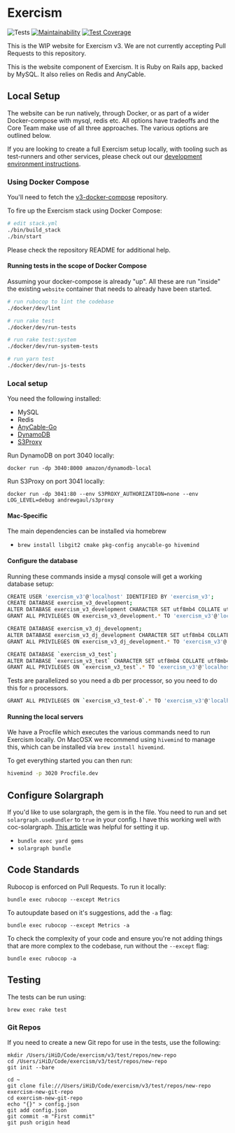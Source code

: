 # Exercism

![Tests](https://github.com/exercism/v3-website/workflows/Tests/badge.svg)
[![Maintainability](https://api.codeclimate.com/v1/badges/b47ec4d5081d8abb59fa/maintainability)](https://codeclimate.com/github/exercism/v3-website/maintainability)
[![Test Coverage](https://api.codeclimate.com/v1/badges/b47ec4d5081d8abb59fa/test_coverage)](https://codeclimate.com/github/exercism/v3-website/test_coverage)

This is the WIP website for Exercism v3. We are not currently accepting Pull Requests to this repository.

This is the website component of Exercism. It is Ruby on Rails app, backed by MySQL. It also relies on Redis and AnyCable.

## Local Setup

The website can be run natively, through Docker, or as part of a wider Docker-compose with mysql, redis etc. All options have tradeoffs and the Core Team make use of all three approaches. The various options are outlined below.

If you are looking to create a full Exercism setup locally, with tooling such as test-runners and other services, please check out our [development environment instructions](./DEV_ENVIRONMENT.md).

### Using Docker Compose

You'll need to fetch the [v3-docker-compose](https://github.com/exercism/v3-docker-compose) repository.

To fire up the Exercism stack using Docker Compose:

```sh
# edit stack.yml
./bin/build_stack
./bin/start
```

Please check the repository README for additional help.

#### Running tests in the scope of Docker Compose

Assuming your docker-compose is already "up". All these are run "inside" the existing `website` container that needs to already have been started.

```sh
# run rubocop to lint the codebase
./docker/dev/lint

# run rake test
./docker/dev/run-tests

# run rake test:system
./docker/dev/run-system-tests

# run yarn test
./docker/dev/run-js-tests
```

### Local setup

You need the following installed:

- MySQL
- Redis
- [AnyCable-Go](https://github.com/anycable/anycable-go#installation)
- [DynamoDB](https://docs.aws.amazon.com/amazondynamodb/latest/developerguide/DynamoDBLocal.html)
- [S3Proxy](https://github.com/gaul/s3proxy)

Run DynamoDB on port 3040 locally:

```
docker run -dp 3040:8000 amazon/dynamodb-local
```

Run S3Proxy on port 3041 locally:

```
docker run -dp 3041:80 --env S3PROXY_AUTHORIZATION=none --env LOG_LEVEL=debug andrewgaul/s3proxy
```

#### Mac-Specific

The main dependencies can be installed via homebrew

- `brew install libgit2 cmake pkg-config anycable-go hivemind`

#### Configure the database

Running these commands inside a mysql console will get a working database setup:

```bash
CREATE USER 'exercism_v3'@'localhost' IDENTIFIED BY 'exercism_v3';
CREATE DATABASE exercism_v3_development;
ALTER DATABASE exercism_v3_development CHARACTER SET utf8mb4 COLLATE utf8mb4_unicode_ci;
GRANT ALL PRIVILEGES ON exercism_v3_development.* TO 'exercism_v3'@'localhost';

CREATE DATABASE exercism_v3_dj_development;
ALTER DATABASE exercism_v3_dj_development CHARACTER SET utf8mb4 COLLATE utf8mb4_unicode_ci;
GRANT ALL PRIVILEGES ON exercism_v3_dj_development.* TO 'exercism_v3'@'localhost';

CREATE DATABASE `exercism_v3_test`;
ALTER DATABASE `exercism_v3_test` CHARACTER SET utf8mb4 COLLATE utf8mb4_unicode_ci;
GRANT ALL PRIVILEGES ON `exercism_v3_test`.* TO 'exercism_v3'@'localhost';
```

Tests are parallelized so you need a db per processor, so you need to do this for `n` processors.

```bash
GRANT ALL PRIVILEGES ON `exercism_v3_test-0`.* TO 'exercism_v3'@'localhost';
```

#### Running the local servers

We have a Procfile which executes the various commands need to run Exercism locally.
On MacOSX we recommend using `hivemind` to manage this, which can be installed via `brew install hivemind`.

To get everything started you can then run:

```bash
hivemind -p 3020 Procfile.dev
```

## Configure Solargraph

If you'd like to use solargraph, the gem is in the file. You need to run and set `solargraph.useBundler` to `true` in your config. I have this working well with coc-solargraph. [This article](http://blog.jamesnewton.com/setting-up-coc-nvim-for-ruby-development) was helpful for setting it up.

- `bundle exec yard gems`
- `solargraph bundle`

## Code Standards

Rubocop is enforced on Pull Requests. To run it locally:

```
bundle exec rubocop --except Metrics
```

To autoupdate based on it's suggestions, add the `-a` flag:

```
bundle exec rubocop --except Metrics -a
```

To check the complexity of your code and ensure you're not
adding things that are more complex to the codebase, run without the `--except` flag:

```
bundle exec rubocop -a
```

## Testing

The tests can be run using:

```
brew exec rake test
```

### Git Repos

If you need to create a new Git repo for use in the tests, use the following:

```
mkdir /Users/iHiD/Code/exercism/v3/test/repos/new-repo
cd /Users/iHiD/Code/exercism/v3/test/repos/new-repo
git init --bare

cd ~
git clone file:///Users/iHiD/Code/exercism/v3/test/repos/new-repo exercism-new-git-repo
cd exercism-new-git-repo
echo "{}" > config.json
git add config.json
git commit -m "First commit"
git push origin head
```
